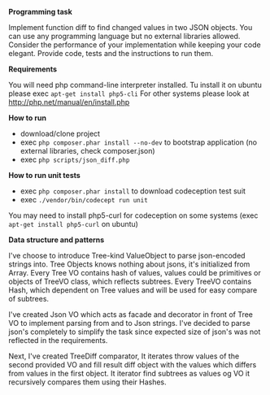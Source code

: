 **Programming task**

  Implement function diff to find changed values in two JSON objects. You can use any
  programming language but no external libraries allowed. Consider the performance of your
  implementation while keeping your code elegant. Provide code, tests and the instructions to run
  them.


**Requirements**

  You will need php command-line interpreter installed. Tu install it on ubuntu please exec `apt-get install php5-cli`
  For other systems please look at http://php.net/manual/en/install.php

**How to run**
  - download/clone project
  - exec `php composer.phar install --no-dev` to bootstrap application (no external libraries, check composer.json)
  - exec `php scripts/json_diff.php`

**How to run unit tests**
  - exec `php composer.phar install` to download codeception test suit
  - exec `./vendor/bin/codecept run unit`

  You may need to install php5-curl for codeception on some systems (exec `apt-get install php5-curl` on ubuntu)

**Data structure and patterns**

  I've choose to introduce Tree-kind ValueObject to parse json-encoded strings into. Tree Objects knows nothing about jsons, it's initialized from Array.
  Every Tree VO contains hash of values, values could be primitives or objects of TreeVO class, which reflects subtrees.
  Every TreeVO contains Hash, which dependent on Tree values and will be used for easy compare of subtrees.

  I've created Json VO which acts as facade and decorator in front of Tree VO to implement parsing from and to Json strings.
  I've decided to parse json's completely to simplify the task since expected size of json's was not reflected in the requirements.

  Next, I've created TreeDiff comparator, It iterates throw values of the second provided VO and fill result diff object with the values
  which differs from values in the first object. It iterator find subtrees as values og VO it recursively compares them using their Hashes.

